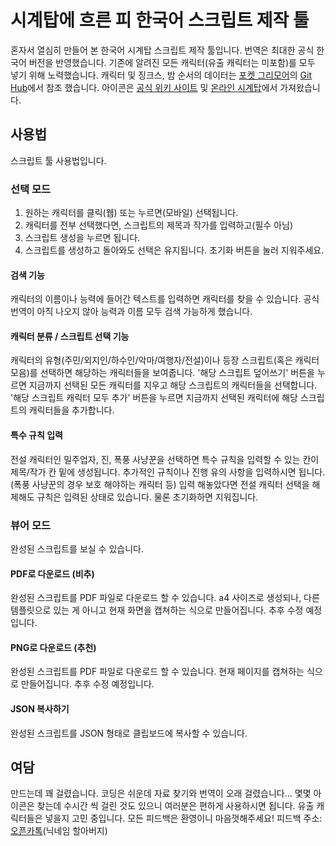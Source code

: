 # 시계탑에 흐른 피 한국어 스크립트 제작 툴

혼자서 열심히 만들어 본 한국어 시계탑 스크립트 제작 툴입니다. 번역은 최대한 공식 한국어 버전을 반영했습니다.
기존에 알려진 모든 캐릭터(유출 캐릭터는 미포함)를 모두 넣기 위해 노력했습니다.
캐릭터 및 징크스, 밤 순서의 데이터는 [포켓 그리모어](https://www.pocketgrimoire.co.uk/)의 [Git Hub](https://github.com/Skateside/pocket-grimoire)에서 참조 했습니다.
아이콘은 [공식 위키 사이트](https://wiki.bloodontheclocktower.com/) 및 [온라인 시계탑](https://botc.app/)에서 가져왔습니다.

## 사용법

스크립트 툴 사용법입니다.

### 선택 모드

1. 원하는 캐릭터를 클릭(웹) 또는 누르면(모바일) 선택됩니다.
2. 캐릭터를 전부 선택했다면, 스크립트의 제목과 작가를 입력하고(필수 아님)
3. 스크립트 생성을 누르면 됩니다.
4. 스크립트를 생성하고 돌아와도 선택은 유지됩니다. 초기화 버튼을 눌러 지워주세요.

#### 검색 기능

캐릭터의 이름이나 능력에 들어간 텍스트를 입력하면 캐릭터를 찾을 수 있습니다.
공식 번역이 아직 나오지 않아 능력과 이름 모두 검색 가능하게 했습니다.

#### 캐릭터 분류 / 스크립트 선택 기능

캐릭터의 유형(주민/외지인/하수인/악마/여행자/전설)이나 등장 스크립트(혹은 캐릭터 모음)를 선택하면 해당하는 캐릭터들을 보여줍니다.
'해당 스크립트 덮어쓰기' 버튼을 누르면 지금까지 선택된 모든 캐릭터를 지우고 해당 스크립트의 캐릭터들을 선택합니다.
'해당 스크립트 캐릭터 모두 추가' 버튼을 누르면 지금까지 선택된 캐릭터에 해당 스크립트의 캐릭터들을 추가합니다.

#### 특수 규칙 입력

전설 캐릭터인 밀주업자, 진, 폭풍 사냥꾼을 선택하면 특수 규칙을 입력할 수 있는 칸이 제목/작가 칸 밑에 생성됩니다.
추가적인 규칙이나 진행 유의 사항을 입력하시면 됩니다. (폭풍 사냥꾼의 경우 보호 해야하는 캐릭터 등)
입력 해놓았다면 전설 캐릭터 선택을 해제해도 규칙은 입력된 상태로 있습니다. 물론 초기화하면 지워집니다.

### 뷰어 모드

완성된 스크립트를 보실 수 있습니다.

#### PDF로 다운로드 (비추)

완성된 스크립트를 PDF 파일로 다운로드 할 수 있습니다. a4 사이즈로 생성되나,
다른 템플릿으로 있는 게 아니고 현재 화면을 캡쳐하는 식으로 만들어집니다.
추후 수정 예정입니다.

#### PNG로 다운로드 (추천)

완성된 스크립트를 PDF 파일로 다운로드 할 수 있습니다.
현재 페이지를 캡쳐하는 식으로 만들어집니다. 추후 수정 예정입니다.

#### JSON 복사하기

완성된 스크립트를 JSON 형태로 클립보드에 복사할 수 있습니다.

## 여담

만드는데 꽤 걸렸습니다. 코딩은 쉬운데 자료 찾기와 번역이 오래 걸렸습니다...
몇몇 아이콘은 찾는데 수시간 씩 걸린 것도 있으니 여러분은 편하게 사용하시면 됩니다.
유출 캐릭터들은 넣을지 고민 중입니다. 모든 피드백은 환영이니 마음껏해주세요!
피드백 주소: [오픈카톡](https://open.kakao.com/me/greatgrandfather)(닉네임 할아버지)
